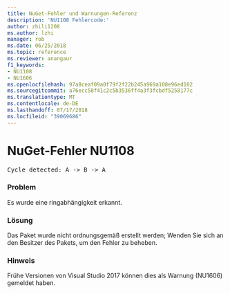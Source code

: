 ```yaml
---
title: NuGet-Fehler und Warnungen-Referenz
description: 'NU1108 Fehlercode:'
author: zhili1208
ms.author: lzhi
manager: rob
ms.date: 06/25/2018
ms.topic: reference
ms.reviewer: anangaur
f1_keywords:
- NU1108
- NU1606
ms.openlocfilehash: 97a8ceaf09a0f79f2f22b245a969a108e96ed102
ms.sourcegitcommit: a76ecc58f41c2c5b3536ff4a3f3fcbdf5258177c
ms.translationtype: MT
ms.contentlocale: de-DE
ms.lasthandoff: 07/17/2018
ms.locfileid: "39069686"
---
```

# <a name="nuget-error-nu1108"></a>NuGet-Fehler NU1108

<pre>Cycle detected: A -> B -> A</pre>

### <a name="issue"></a>Problem
Es wurde eine ringabhängigkeit erkannt.

### <a name="solution"></a>Lösung
Das Paket wurde nicht ordnungsgemäß erstellt werden; Wenden Sie sich an den Besitzer des Pakets, um den Fehler zu beheben.

### <a name="note"></a>Hinweis
Frühe Versionen von Visual Studio 2017 können dies als Warnung (NU1606) gemeldet haben.

